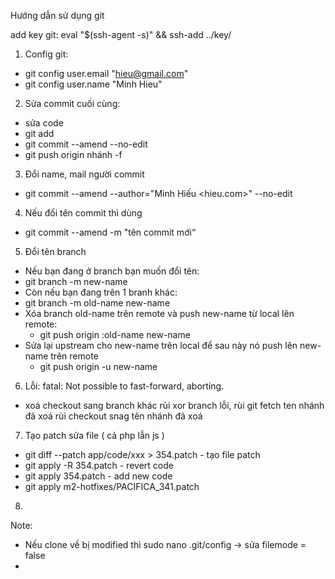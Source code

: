 Hướng dẫn sử dụng git

add key git: eval "$(ssh-agent -s)" && ssh-add ../key/


1. Config git:
  -  git config user.email "hieu@gmail.com"
  -  git config user.name "Minh Hieu"
2.  Sửa commit cuối cùng:
  -   sửa code
  -   git add 
  -  git commit --amend --no-edit
  -  git push origin nhánh -f

3. Đổi name, mail người commit
  - git commit --amend --author="Minh Hiếu <hieu.com>" --no-edit

4. Nếu đổi tên commit thì dùng
  - git commit --amend -m "tên commit mới“

5. Đổi tên branch
  - Nếu bạn đang ở branch bạn muốn đổi tên:
  - git branch -m new-name
  - Còn nếu bạn đang trên 1 branh khác:
  - git branch -m old-name new-name
  - Xóa branch old-name trên remote và push new-name từ local lên remote:
    + git push origin :old-name new-name
  - Sửa lại upstream cho new-name trên local để sau này nó push lên new-name trên remote
    + git push origin -u new-name

6. Lỗi: fatal: Not possible to fast-forward, aborting.
  - xoá checkout sang branch khác rùi xor branch lỗi, rùi git fetch ten nhánh đã xoá rùi checkout snag tên nhánh đã xoá

7. Tạo patch sửa file ( cả php lẫn js )
  -  git diff --patch app/code/xxx > 354.patch    - tạo file patch
  -  git apply -R 354.patch       - revert code
  -  git apply 354.patch            - add new code
  -  git apply m2-hotfixes/PACIFICA_341.patch
    
8. 


Note: 
- Nếu clone về bị modified thì sudo nano .git/config -> sửa filemode = false
- 
